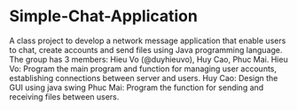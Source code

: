 # Simple-Chat-Application
A class project to develop a network message application that enable users to chat, create accounts and send files using Java programming language.
The group has 3 members: Hieu Vo (@duyhieuvo), Huy Cao, Phuc Mai.
   Hieu Vo: Program the main program and function for managing user accounts, establishing connections between server and users.
   Huy Cao: Design the GUI using java swing
   Phuc Mai: Program the function for sending and receiving files between users.
